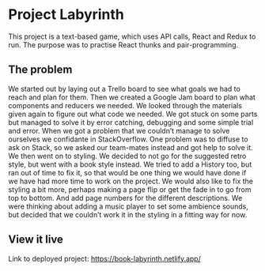 # Project Labyrinth

This project is a text-based game, which uses API calls, React and Redux to run. The purpose was to practise React thunks and pair-programming.

## The problem

We started out by laying out a Trello board to see what goals we had to reach and plan for them. Then we created a Google Jam board to plan what components and reducers we needed. We looked through the materials given again to figure out what code we needed. We got stuck on some parts but managed to solve it by error catching, debugging and some simple trial and error. When we got a problem that we couldn’t manage to solve ourselves we confidante in StackOverflow. One problem was to diffuse to ask on Stack, so we asked our team-mates instead and got help to solve it. We then went on to styling. We decided to not go for the suggested retro style, but went with a book style instead. We tried to add a History too, but ran out of time to fix it, so that would be one thing we would have done if we have had more time to work on the project. We would also like to fix the styling a bit more, perhaps making a page flip or get the fade in to go from top to bottom. And add page numbers for the different descriptions. We were thinking about adding a music player to set some ambience sounds, but decided that we couldn’t work it in the styling in a fitting way for now.

## View it live

Link to deployed project: https://book-labyrinth.netlify.app/


